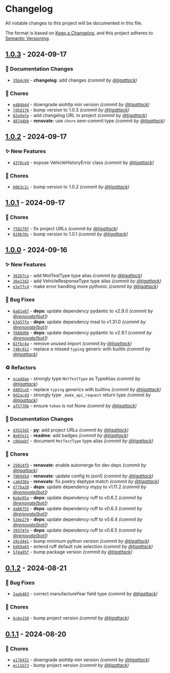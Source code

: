 # Changelog
All notable changes to this project will be documented in this file.

The format is based on [Keep a Changelog](https://keepachangelog.com/en/1.0.0/),
and this project adheres to [Semantic Versioning](https://semver.org/spec/v2.0.0.html).

## [1.0.3] - 2024-09-17
### :memo: Documentation Changes
- [`35b4c04`](https://github.com/tigattack/dvsa-mot-history-api-py/commit/35b4c04b2fc8359b6d58e2c494640cc74c18a8c2) - **changelog**: add changes *(commit by [@tigattack](https://github.com/tigattack))*

### :wrench: Chores
- [`e484b4d`](https://github.com/tigattack/dvsa-mot-history-api-py/commit/e484b4dca7c0aed836ad6cf7ce3a53c34ce157aa) - downgrade aiohttp min version *(commit by [@tigattack](https://github.com/tigattack))*
- [`7d5d17b`](https://github.com/tigattack/dvsa-mot-history-api-py/commit/7d5d17b9445bdd07140ceda2901645a83c0d3e3f) - bump version to 1.0.3 *(commit by [@tigattack](https://github.com/tigattack))*
- [`82a9afe`](https://github.com/tigattack/dvsa-mot-history-api-py/commit/82a9afe7fb9a61b69765d21034157875d1fea629) - add changelog URL to project *(commit by [@tigattack](https://github.com/tigattack))*
- [`48744bb`](https://github.com/tigattack/dvsa-mot-history-api-py/commit/48744bbe5e58f5168eb5935c285196ca1733416e) - **renovate**: use `chore` sem-commit type *(commit by [@tigattack](https://github.com/tigattack))*


## [1.0.2] - 2024-09-17
### :sparkles: New Features
- [`4378ce9`](https://github.com/tigattack/dvsa-mot-history-api-py/commit/4378ce9ffa5540e6b6d0f7a2969cb01ec43dfda6) - expose VehicleHistoryError class *(commit by [@tigattack](https://github.com/tigattack))*

### :wrench: Chores
- [`60b3c1c`](https://github.com/tigattack/dvsa-mot-history-api-py/commit/60b3c1c3be090626c2af6b35f54e270f924ab0bc) - bump version to 1.0.2 *(commit by [@tigattack](https://github.com/tigattack))*


## [1.0.1] - 2024-09-17
### :wrench: Chores
- [`f59279f`](https://github.com/tigattack/dvsa-mot-history-api-py/commit/f59279f6315d64fc52ab61ac6ab52df078f927ae) - fix project URLs *(commit by [@tigattack](https://github.com/tigattack))*
- [`819b70c`](https://github.com/tigattack/dvsa-mot-history-api-py/commit/819b70ca7b568df07d4d7aa1e8dc9727d390b3c5) - bump version to 1.0.1 *(commit by [@tigattack](https://github.com/tigattack))*


## [1.0.0] - 2024-09-16
### :sparkles: New Features
- [`36267ca`](https://github.com/tigattack/dvsa-mot-history-api-py/commit/36267ca3557771b9cdd71760de8f6234117f5e0a) - add MotTestType type alias *(commit by [@tigattack](https://github.com/tigattack))*
- [`36e13d2`](https://github.com/tigattack/dvsa-mot-history-api-py/commit/36e13d2b09cc5a3bd7405f2367a7af6dd4dfa216) - add VehicleResponseType type alias *(commit by [@tigattack](https://github.com/tigattack))*
- [`e1e7fc4`](https://github.com/tigattack/dvsa-mot-history-api-py/commit/e1e7fc4d16a056bbdfeac01144f3338c2914c5ef) - make error handling more pythonic *(commit by [@tigattack](https://github.com/tigattack))*

### :bug: Bug Fixes
- [`6a81e87`](https://github.com/tigattack/dvsa-mot-history-api-py/commit/6a81e872e385ab2cfb5530b548006d1074f94856) - **deps**: update dependency pydantic to v2.9.0 *(commit by [@renovate[bot]](https://github.com/apps/renovate))*
- [`b3457fe`](https://github.com/tigattack/dvsa-mot-history-api-py/commit/b3457fe70e7f53dec942704dab580c45a94fc9d3) - **deps**: update dependency msal to v1.31.0 *(commit by [@renovate[bot]](https://github.com/apps/renovate))*
- [`f680d0b`](https://github.com/tigattack/dvsa-mot-history-api-py/commit/f680d0b012940f52d0456ca7eb6861851ad36f97) - **deps**: update dependency pydantic to v2.9.1 *(commit by [@renovate[bot]](https://github.com/apps/renovate))*
- [`82fbc4a`](https://github.com/tigattack/dvsa-mot-history-api-py/commit/82fbc4a17b04f2de88c6216eeea0b39873554481) - remove unused import *(commit by [@tigattack](https://github.com/tigattack))*
- [`740c912`](https://github.com/tigattack/dvsa-mot-history-api-py/commit/740c91257a989af76caad6a3d582146e5aa2480b) - replace a missed `typing` generic with builtin *(commit by [@tigattack](https://github.com/tigattack))*

### :recycle: Refactors
- [`ecaddae`](https://github.com/tigattack/dvsa-mot-history-api-py/commit/ecaddae7e397023b0748316fe1abb5370daf78d5) - strongly type `MotTestType` as TypeAlias *(commit by [@tigattack](https://github.com/tigattack))*
- [`d403ca5`](https://github.com/tigattack/dvsa-mot-history-api-py/commit/d403ca5b0d6f7ccbeec407384809ae5faafdfdd9) - replace `typing` generics with builtins *(commit by [@tigattack](https://github.com/tigattack))*
- [`0d2acdd`](https://github.com/tigattack/dvsa-mot-history-api-py/commit/0d2acddd88b04df1f3c30b44a4154bd17bd9d1f4) - strongly type `_make_api_request` return type *(commit by [@tigattack](https://github.com/tigattack))*
- [`af5778b`](https://github.com/tigattack/dvsa-mot-history-api-py/commit/af5778b4caacf876d3a3c5101b325b409e5cc526) - ensure `token` is not None *(commit by [@tigattack](https://github.com/tigattack))*

### :memo: Documentation Changes
- [`d3523d2`](https://github.com/tigattack/dvsa-mot-history-api-py/commit/d3523d2405fcf22d141b548bc8f34b5c73200699) - **py**: add project URLs *(commit by [@tigattack](https://github.com/tigattack))*
- [`8e8fe11`](https://github.com/tigattack/dvsa-mot-history-api-py/commit/8e8fe111e6b674f0860be13086e4f008eb754b8d) - **readme**: add badges *(commit by [@tigattack](https://github.com/tigattack))*
- [`c0daebf`](https://github.com/tigattack/dvsa-mot-history-api-py/commit/c0daebf675b5cda10f75170f650b560cbf00b5f8) - document `MotTestType` type alias *(commit by [@tigattack](https://github.com/tigattack))*

### :wrench: Chores
- [`25014f5`](https://github.com/tigattack/dvsa-mot-history-api-py/commit/25014f53c646586eede3c9794d2c921908921d15) - **renovate**: enable automerge for dev deps *(commit by [@tigattack](https://github.com/tigattack))*
- [`f869d5d`](https://github.com/tigattack/dvsa-mot-history-api-py/commit/f869d5de622d7500485066bb00854cd0cffd6eeb) - **renovate**: update config to json5 *(commit by [@tigattack](https://github.com/tigattack))*
- [`ca6d38a`](https://github.com/tigattack/dvsa-mot-history-api-py/commit/ca6d38a4f2680af9b8a097703b5543c38a31dcd1) - **renovate**: fix poetry deptype match *(commit by [@tigattack](https://github.com/tigattack))*
- [`d77ba20`](https://github.com/tigattack/dvsa-mot-history-api-py/commit/d77ba206bb986c8cce4b1e7e22a318ccf8d64c05) - **deps**: update dependency mypy to v1.11.2 *(commit by [@renovate[bot]](https://github.com/apps/renovate))*
- [`6e6e95a`](https://github.com/tigattack/dvsa-mot-history-api-py/commit/6e6e95a7d75bba4897076e5eb907ec859fb923d8) - **deps**: update dependency ruff to v0.6.2 *(commit by [@renovate[bot]](https://github.com/apps/renovate))*
- [`da06755`](https://github.com/tigattack/dvsa-mot-history-api-py/commit/da067557b44ebf7d1b7546d0c8f2ad5dcdb4784b) - **deps**: update dependency ruff to v0.6.3 *(commit by [@renovate[bot]](https://github.com/apps/renovate))*
- [`53de279`](https://github.com/tigattack/dvsa-mot-history-api-py/commit/53de279397e8ecbd2b701469d73fb1a94037ff08) - **deps**: update dependency ruff to v0.6.4 *(commit by [@renovate[bot]](https://github.com/apps/renovate))*
- [`39374fe`](https://github.com/tigattack/dvsa-mot-history-api-py/commit/39374fe9254573dad578a6bf2b050c86051696d0) - **deps**: update dependency ruff to v0.6.5 *(commit by [@renovate[bot]](https://github.com/apps/renovate))*
- [`28cd441`](https://github.com/tigattack/dvsa-mot-history-api-py/commit/28cd441753522c07a681d122845b63efa7b5b775) - bump minimum python version *(commit by [@tigattack](https://github.com/tigattack))*
- [`b569a85`](https://github.com/tigattack/dvsa-mot-history-api-py/commit/b569a85ade72fd4cf99d42e45ebb75d5c968b4a5) - extend ruff default rule selection *(commit by [@tigattack](https://github.com/tigattack))*
- [`574a95f`](https://github.com/tigattack/dvsa-mot-history-api-py/commit/574a95f97c56cca9f88dd945828899527903196b) - bump package version *(commit by [@tigattack](https://github.com/tigattack))*


## [0.1.2] - 2024-08-21
### :bug: Bug Fixes
- [`2aab403`](https://github.com/tigattack/dvsa-mot-history-api-py/commit/2aab4039adca747936c0b10e03053cf395760026) - correct manufactureYear field type *(commit by [@tigattack](https://github.com/tigattack))*

### :wrench: Chores
- [`6c6e158`](https://github.com/tigattack/dvsa-mot-history-api-py/commit/6c6e15899947866aa83d6622854a0d02d6235160) - bump project version *(commit by [@tigattack](https://github.com/tigattack))*


## [0.1.1] - 2024-08-20
### :wrench: Chores
- [`e178431`](https://github.com/tigattack/dvsa-mot-history-api-py/commit/e17843152f4d958676b50099e933f732f56c470e) - downgrade aiohttp min version *(commit by [@tigattack](https://github.com/tigattack))*
- [`ec11b73`](https://github.com/tigattack/dvsa-mot-history-api-py/commit/ec11b735c604318ed775f0ae7f803e468b624249) - bump project version *(commit by [@tigattack](https://github.com/tigattack))*

[0.1.1]: https://github.com/tigattack/dvsa-mot-history-api-py/compare/0.1.0...0.1.1
[0.1.2]: https://github.com/tigattack/dvsa-mot-history-api-py/compare/0.1.1...0.1.2
[1.0.0]: https://github.com/tigattack/dvsa-mot-history-api-py/compare/0.1.2...1.0.0
[1.0.1]: https://github.com/tigattack/dvsa-mot-history-api-py/compare/1.0.0...1.0.1
[1.0.2]: https://github.com/tigattack/dvsa-mot-history-api-py/compare/1.0.1...1.0.2
[1.0.3]: https://github.com/tigattack/dvsa-mot-history-api-py/compare/1.0.2...1.0.3
